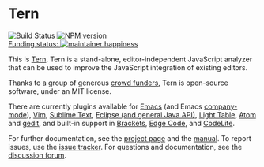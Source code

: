 # Tern

[![Build Status](https://secure.travis-ci.org/ternjs/tern.png)](https://travis-ci.org/ternjs/tern)
[![NPM version](https://img.shields.io/npm/v/tern.svg)](https://www.npmjs.org/package/tern)  
[Funding status: ![maintainer happiness](https://marijnhaverbeke.nl/fund/status_s.png?again)](https://marijnhaverbeke.nl/fund/)

This is [Tern][1]. Tern is a stand-alone, editor-independent
JavaScript analyzer that can be used to improve the JavaScript
integration of existing editors.

Thanks to a group of generous [crowd funders][2], Tern is open-source
software, under an MIT license.

There are currently plugins available for [Emacs][emacs] (and Emacs
[company-mode][cmode]), [Vim][vim], [Sublime Text][st], [Eclipse (and general Java API)][ec],
[Light Table][lt], [Atom][atom] and [gedit][gedit], and built-in support in
[Brackets][brackets], [Edge Code][edge_code], and [CodeLite](https://codelite.org/).

For further documentation, see the [project page][1] and the
[manual][3]. To report issues, use the
[issue tracker](https://github.com/ternjs/tern/issues). For questions
and documentation, see the
[discussion forum](https://discuss.ternjs.net).

[1]: https://ternjs.net
[2]: https://www.indiegogo.com/projects/tern-intelligent-javascript-editing
[3]: https://ternjs.net/doc/manual.html

[emacs]: https://ternjs.net/doc/manual.html#emacs
[ec]: https://github.com/angelozerr/tern.java
[vim]: https://github.com/ternjs/tern_for_vim
[st]: https://github.com/ternjs/tern_for_sublime
[lt]: https://github.com/mortalapeman/LT-TernJS
[atom]: https://atom.io/packages/atom-ternjs
[gedit]: https://github.com/Swatinem/tern_for_gedit
[brackets]: https://brackets.io
[edge_code]: https://html.adobe.com/edge/code
[cmode]: https://github.com/proofit404/company-tern
